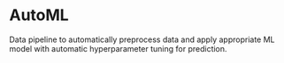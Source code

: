 # AutoML
Data pipeline to automatically preprocess data and apply appropriate ML model with automatic hyperparameter tuning for prediction.
